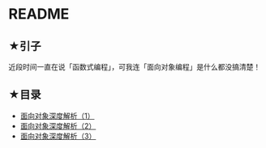 # README

## ★引子

近段时间一直在说「函数式编程」，可我连「面向对象编程」是什么都没搞清楚！

## ★目录

- [面向对象深度解析（1）](./01.md)
- [面向对象深度解析（2）](./02.md)
- [面向对象深度解析（3）](./03.md)